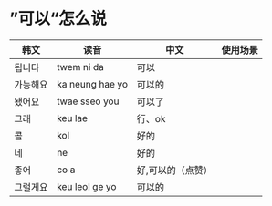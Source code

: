 # ”可以“怎么说

|韩文|读音|中文|使用场景|
|-|-|-|-|
|됩니다|twem ni da|可以||
|가능해요|ka neung hae yo|可以的||
|됐어요|twae sseo you|可以了||
|그래|keu lae |行、ok||
|콜|kol |好的||
|네|ne |好的||
|좋어|co a|好,可以的（点赞）||
|그럴게요|keu leol ge yo |可以的||

